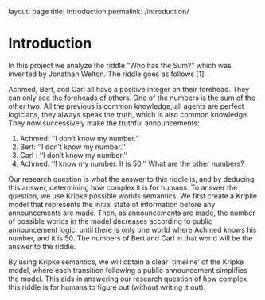 
layout: page 
title: Introduction
permalink: /introduction/


# Introduction 
In this project we analyze the riddle “Who has the Sum?” which was invented by Jonathan Welton. The riddle goes as follows [1]:

Achmed, Bert, and Carl all have a positive integer on their forehead. They can only see the foreheads of others. One of the numbers is the sum of the other two. All the previous is common knowledge, all agents are perfect logicians, they always speak the truth, which is also common knowledge. They now successively make the truthful announcements: 
1. Achmed: 	‘‘I don’t know my number.’’ 
2. Bert: 	‘‘I don’t know my number.’’ 
3. Carl : 	‘‘I don’t know my number.’’ 
4. Achmed: 	‘‘I know my number. It is 50.’’ 
What are the other numbers?

Our research question is what the answer to this riddle is, and by deducing this answer, determining how complex it is for humans. To answer the question, we use Kripke possible worlds semantics. We first create a Kripke model that represents the initial state of information before any announcements are made. Then, as announcements are made, the number of possible worlds in the model decreases according to public announcement logic, until there is only one world where Achmed knows his number, and it is 50. The numbers of Bert and Carl in that world will be the answer to the riddle.

By using Kripke semantics, we will obtain a clear `timeline’ of the Kripke model, where each transition following a public announcement simplifies the model. This aids in answering our research question of how complex this riddle is for humans to figure out (without writing it out).
